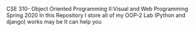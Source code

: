 CSE 310- Object Oriented Programming II:Visual and Web Programming
Spring 2020
In this Repository I store all of my OOP-2 Lab (Python and django) works may be It can help you
